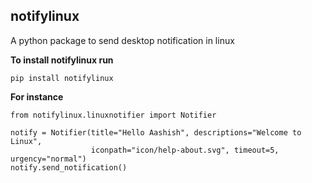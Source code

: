 ## notifylinux
A python package to send desktop notification in linux

**To install notifylinux run**

```pip install notifylinux```

**For instance**

```
from notifylinux.linuxnotifier import Notifier

notify = Notifier(title="Hello Aashish", descriptions="Welcome to Linux",
                  iconpath="icon/help-about.svg", timeout=5, urgency="normal")
notify.send_notification()


```
